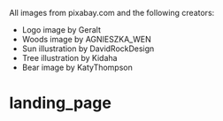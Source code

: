 All images from pixabay.com and the following creators:
- Logo image by Geralt
- Woods image by AGNIESZKA_WEN
- Sun illustration by DavidRockDesign
- Tree illustration by Kidaha
- Bear image by KatyThompson
# landing_page